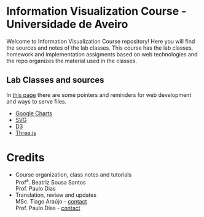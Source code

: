 # Information Visualization Course - Universidade de Aveiro

Welcome to Information Visualization Course repository! Here you will find the sources and notes of the lab classes. This course has the lab classes, homework and implementation assigments based on web technologies and the repo organizes the material used in the classes. 

## Lab Classes and sources
In [this page](./webtech.md) there are some pointers and reminders for web development and ways to serve files.  
* [Google Charts](./GoogleCharts/)
* [SVG](./SVG/)
* [D3](./D3/)
* [Three.js](./Three.js/)


# Credits
* Course organization, class notes and tutorials  
Prof<sup>a</sup>. Beatriz Sousa Santos  
Prof. Paulo Dias  
* Translation, review and updates\
MSc. Tiago Araújo - [contact](mailto:tiagodavi70@gmail.com)\
Prof. Paulo Dias - [contact](mailto:paulo.dias@ua.pt)
